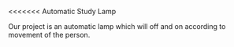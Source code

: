 <<<<<<< 
Automatic Study Lamp

Our project is an automatic lamp which will off and on according to movement of the person.
>>>>>>> 
